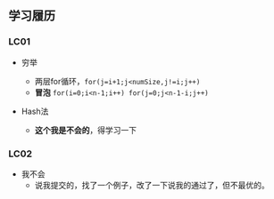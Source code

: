 ## 学习履历

### LC01 

+ 穷举
  + 两层for循环，`for(j=i+1;j<numSize,j!=i;j++)`
  + **冒泡** `for(i=0;i<n-1;i++) for(j=0;j<n-1-i;j++)`

+ Hash法
  + **这个我是不会的**，得学习一下

### LC02

+ 我不会
  + 说我提交的，找了一个例子，改了一下说我的通过了，但不最优的。